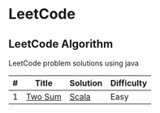 # LeetCode

## LeetCode Algorithm

LeetCode problem solutions using java

| # | Title                                             | Solution                                  | Difficulty |
|---|---------------------------------------------------|-------------------------------------------|------------|
| 1 | [Two Sum](https://leetcode.com/problems/two-sum/) | [Scala](./Algorithms/TwoSum/two_sum.java) | Easy       |
